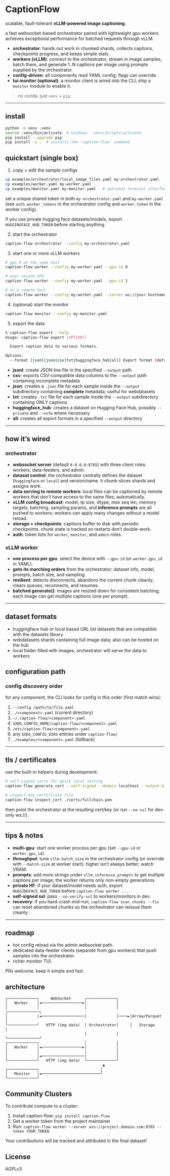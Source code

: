 # CaptionFlow

scalable, fault-tolerant **vLLM-powered image captioning**.

a fast websocket-based orchestrator paired with lightweight gpu workers achieves exceptional performance for batched requests through vLLM.

* **orchestrator**: hands out work in chunked shards, collects captions, checkpoints progress, and keeps simple stats.
* **workers (vLLM)**: connect to the orchestrator, stream in image samples, batch them, and generate 1..N captions per image using prompts supplied by the orchestrator.
* **config-driven**: all components read YAML config; flags can override.
* **tui monitor (optional)**: a monitor client is wired into the CLI; ship a `monitor` module to enable it.

> no conda. just `venv` + `pip`.

---

## install

```bash
python -m venv .venv
source .venv/bin/activate  # windows: .venv\Scripts\activate
pip install --upgrade pip
pip install -e .  # installs the `caption-flow` command
```

## quickstart (single box)

1. copy + edit the sample configs

```bash
cp examples/orchestrator/local_image_files.yaml my-orchestrator.yaml
cp examples/worker.yaml my-worker.yaml
cp examples/monitor.yaml my-monitor.yaml   # optional terminal interface
```

set a unique shared token in both `my-orchestrator.yaml` and `my-worker.yaml` (see `auth.worker_tokens` in the orchestrator config and `worker.token` in the worker config).

if you use private hugging face datasets/models, export `HUGGINGFACE_HUB_TOKEN` before starting anything.

2. start the orchestrator

```bash
caption-flow orchestrator --config my-orchestrator.yaml
```

3. start one or more vLLM workers

```bash
# gpu 0 on the same host
caption-flow worker --config my-worker.yaml --gpu-id 0

# your second GPU
caption-flow worker --config my-worker.yaml --gpu-id 1

# on a remote host
caption-flow worker --config my-worker.yaml --server ws://your.hostname.address:8765
```

4. (optional) start the monitor

```bash
caption-flow monitor --config my-monitor.yaml
```

5. export the data

```bash
% caption-flow export --help                                                                                                                                      
Usage: caption-flow export [OPTIONS]

  Export caption data to various formats.

Options:
  --format [jsonl|json|csv|txt|huggingface_hub|all] Export format (default: jsonl)
```

* **jsonl**: create JSON line file in the specified `--output` path
* **csv**: exports CSV-compatible data columns to the `--output` path containing incomplete metadata
* **json**: creates a `.json` file for each sample inside the `--output` subdirectory containing **complete** metadata; useful for webdatasets
* **txt**: creates `.txt` file for each sample inside the `--output` subdirectory containing ONLY captions
* **huggingface_hub**: creates a dataset on Hugging Face Hub, possibly `--private` and `--nsfw` where necessary
* **all**: creates all export formats in a specified `--output` directory

---

## how it’s wired

### orchestrator

* **websocket server** (default `0.0.0.0:8765`) with three client roles: workers, data-feeders, and admin.
* **dataset control**: the orchestrator centrally defines the dataset (`huggingface` or `local`) and version/name. it chunk-slices shards and assigns work.
* **data serving to remote workers**: local files can be captioned by remote workers that don't have access to the same files, automatically.
* **vLLM config broadcast**: model, tp size, dtype, max seq len, memory targets, batching, sampling params, and **inference prompts** are all pushed to workers; workers can apply many changes without a model reload.
* **storage + checkpoints**: captions buffer to disk with periodic checkpoints. chunk state is tracked so restarts don’t double-work.
* **auth**: token lists for `worker`, `monitor`, and `admin` roles.

### vLLM worker

* **one process per gpu**. select the device with `--gpu-id` (or `worker.gpu_id` in YAML).
* **gets its marching orders** from the orchestrator: dataset info, model, prompts, batch size, and sampling.
* **resilient**: detects disconnects, abandons the current chunk cleanly, clears queues, reconnects, and resumes.
* **batched generate()**: images are resized down for consistent batching; each image can get multiple captions (one per prompt).

---

## dataset formats

* huggingface hub or local based URL list datasets that are compatible with the datasets library
* webdatasets shards containing full image data; also can be hosted on the hub
* local folder filled with images; orchestrator will serve the data to workers

## configuration path

### config discovery order

for any component, the CLI looks for config in this order (first match wins):

1. `--config /path/to/file.yaml`
2. `./<component>.yaml` (current directory)
3. `~/.caption-flow/<component>.yaml`
4. `$XDG_CONFIG_HOME/caption-flow/<component>.yaml`
5. `/etc/caption-flow/<component>.yaml`
6. any `$XDG_CONFIG_DIRS` entries under `caption-flow/`
7. `./examples/<component>.yaml` (fallback)

---

## tls / certificates

use the built-in helpers during development:

```bash
# self-signed certs for quick local testing
caption-flow generate_cert --self-signed --domain localhost --output-dir ./certs

# inspect any certificate file
caption-flow inspect_cert ./certs/fullchain.pem
```

then point the orchestrator at the resulting cert/key (or run `--no-ssl` for dev-only ws\://).

---

## tips & notes

* **multi-gpu**: start one worker process per gpu (set `--gpu-id` or `worker.gpu_id`).
* **throughput**: tune `vllm.batch_size` in the orchestrator config (or override with `--batch-size` at worker start). higher isn’t always better; watch VRAM.
* **prompts**: add more strings under `vllm.inference_prompts` to get multiple captions per image; the worker returns only non-empty generations.
* **private HF**: if your dataset/model needs auth, export `HUGGINGFACE_HUB_TOKEN` before `caption-flow worker ...`.
* **self-signed ssl**: pass `--no-verify-ssl` to workers/monitors in dev.
* **recovery**: if you hard-crash mid-run, `caption-flow scan_chunks --fix` can reset abandoned chunks so the orchestrator can reissue them cleanly.

---

## roadmap

* hot config reload via the admin websocket path.
* dedicated data-feeder clients (separate from gpu workers) that push samples into the orchestrator.
* richer monitor TUI.

PRs welcome. keep it simple and fast.

## architecture

```
┌─────────────┐     WebSocket      ┌─────────────┐
│   Worker    │◄──────────────────►│             │
│             │                    │             │     ┌──────────────┐
│             │◄───────────────────│             │────►│Arrow/Parquet │
└─────────────┘   HTTP (img data)  │ Orchestrator│     │   Storage    │
                                   │             │     └──────────────┘
┌─────────────┐                    │             │
│   Worker    │◄──────────────────►│             │
│             │                    │             │
│             │◄───────────────────│             │
└─────────────┘   HTTP (img data)  └─────────────┘
                                           ▲
┌─────────────┐                           │
│   Monitor   │◄──────────────────────────┘
└─────────────┘
```

## Community Clusters

To contribute compute to a cluster:

1. Install caption-flow: `pip install caption-flow`
2. Get a worker token from the project maintainer
3. Run: `caption-flow worker --server wss://project.domain.com:8765 --token YOUR_TOKEN`

Your contributions will be tracked and attributed in the final dataset!

## License

AGPLv3